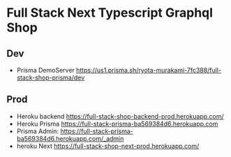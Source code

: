 # Full Stack Next Typescript Graphql Shop

## Dev
- Prisma DemoServer https://us1.prisma.sh/ryota-murakami-7fc388/full-stack-shop-prisma/dev

## Prod
- Heroku backend https://full-stack-shop-backend-prod.herokuapp.com/
- Heroku Prisma https://full-stack-prisma-ba569384d6.herokuapp.com
- Prisma Admin: https://full-stack-prisma-ba569384d6.herokuapp.com/_admin
- heroku Next  https://full-stack-shop-next-prod.herokuapp.com/
